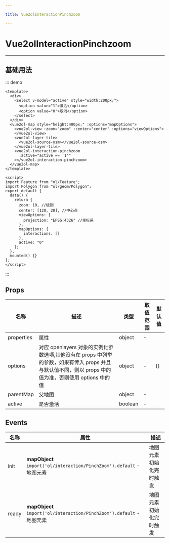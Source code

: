 ```yaml
---

title: Vue2olInteractionPinchzoom

---
```


# Vue2olInteractionPinchzoom

---

## 基础用法

::: demo

```vue
<template>
  <div>
    <select v-model="active" style="width:200px;">
      <option value="1">激活</option>
      <option value="0">取消</option>
    </select>
  </div>
  <vue2ol-map style="height:400px;" :options="mapOptions">
    <vue2ol-view :zoom="zoom" :center="center" :options="viewOptions">
    </vue2ol-view>
    <vue2ol-layer-tile>
      <vue2ol-source-osm></vue2ol-source-osm>
    </vue2ol-layer-tile>
    <vue2ol-interaction-pinchzoom
      :active="active == '1'"
    ></vue2ol-interaction-pinchzoom>
  </vue2ol-map>
</template>

<script>
import Feature from "ol/Feature";
import Polygon from "ol/geom/Polygon";
export default {
  data() {
    return {
      zoom: 10, //级别
      center: [120, 28], //中心点
      viewOptions: {
        projection: "EPSG:4326" //坐标系
      },
      mapOptions: {
        interactions: []
      },
      active: "0"
    };
  },
  mounted() {}
};
</script>
```

:::

## Props

| 名称       | 描述                                                                                                                                                  | 类型    | 取值范围 | 默认值 |
| ---------- | ----------------------------------------------------------------------------------------------------------------------------------------------------- | ------- | -------- | ------ |
| properties | 属性                                                                                                                                                  | object  | -        |        |
| options    | 对应 openlayers 对象的实例化参数选项,其他没有在 props 中列举的参数，如果有传入 props 并且与默认值不同，则以 props 中的值为准，否则使用 options 中的值 | object  | -        | {}     |
| parentMap  | 父地图                                                                                                                                                | object  | -        |        |
| active     | 是否激活                                                                                                                                              | boolean | -        |        |

## Events

| 名称  | 属性                                                                  | 描述                   |
| ----- | --------------------------------------------------------------------- | ---------------------- |
| init  | **mapObject** `import('ol/interaction/PinchZoom').default` - 地图元素 | 地图元素初始化完时触发 |
| ready | **mapObject** `import('ol/interaction/PinchZoom').default` - 地图元素 | 地图元素初始化完时触发 |
